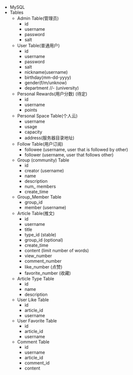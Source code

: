 - MySQL
- Tables
  - Admin Table(管理员)
	- id
	- username
	- password
	- salt
  - User Table(普通用户)
	- id
	- username
	- password
	-  salt
	- nickname(username)
	- birthday(mm-dd-yyyy)
	- gender(f/m/unknow)
	-  department
		//- (university)
  - Personal Rewards(用户分数) (待定)
	- id
	- username
	- points
  - Personal Space Table(个人云)
	- username
	- usage
	- capacity
	- address(服务器目录地址)
  - Follow Table(用户订阅)
	- followee (username, user that is followed by other)
	- follower (username, user that follows other)
  - Group (community) Table
	- id
	- creator (username)
	- name
	- description
	- num\_ members
	- create\_time
  - Group\_Member Table
	- group\_id
	- member (username)
  - Article Table(推文)
	- id
	- username
	- title
	- type\_id (stable)
	- group\_id (optional)
	- create\_time
	- content (limit number of words)
	- view\_number
	- comment\_number
	- like\_number (点赞)
	- favorite\_number (收藏)
  - Article Type Table
	- id
	- name
	- description
  - User Like Table
	- id
	- article\_id
	- username
  - User Favorite Table
	- id
	- article\_id
	- username
  - Comment Table
	- id
	- username
	- article\_id
	- comment\_id
	- content
